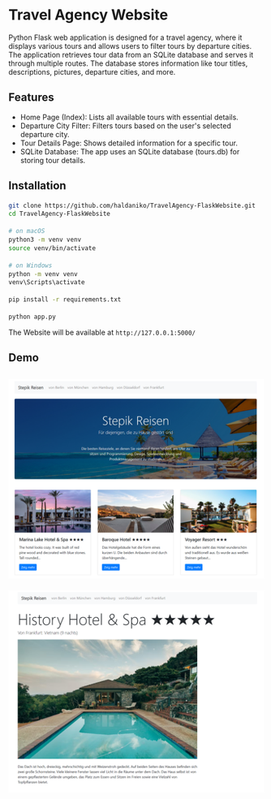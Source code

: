 # Travel Agency Website

Python Flask web application is designed for a travel agency, where it displays various tours and allows users to
filter tours by departure cities. The application retrieves tour data from an SQLite database and serves it through
multiple routes. The database stores information like tour titles, descriptions, pictures, departure cities, and more.

## Features
- Home Page (Index): Lists all available tours with essential details.
- Departure City Filter: Filters tours based on the user's selected departure city.
- Tour Details Page: Shows detailed information for a specific tour.
- SQLite Database: The app uses an SQLite database (tours.db) for storing tour details.

## Installation

```bash
git clone https://github.com/haldaniko/TravelAgency-FlaskWebsite.git
cd TravelAgency-FlaskWebsite

# on macOS
python3 -m venv venv
source venv/bin/activate

# on Windows
python -m venv venv
venv\Scripts\activate

pip install -r requirements.txt

python app.py
```

The Website will be available at `http://127.0.0.1:5000/`

## Demo 
![demo.png](screenshots%2Fdemo.png)
---
![demo2.png](screenshots%2Fdemo2.png)
